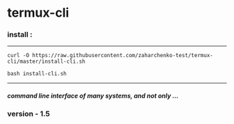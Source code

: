 # termux-cli

### install :

<hr />

    curl -O https://raw.githubusercontent.com/zaharchenko-test/termux-cli/master/install-cli.sh

    bash install-cli.sh

<hr />

##### command line interface of many systems, and not only ...

### version - 1.5
